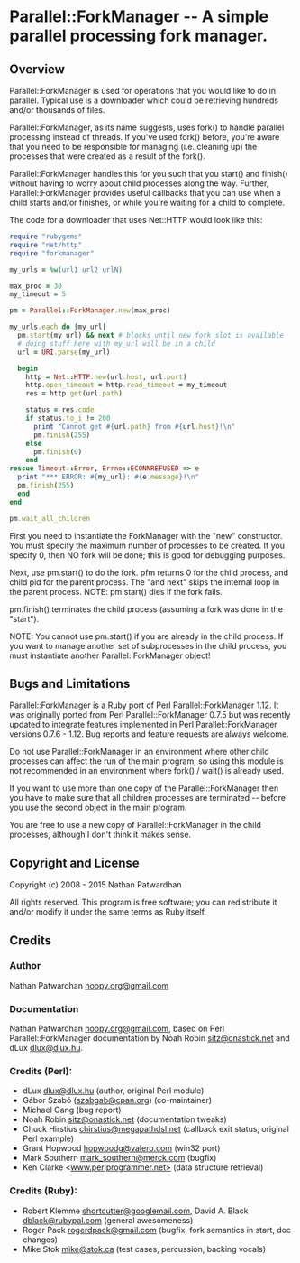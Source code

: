 # Parallel::ForkManager -- A simple parallel processing fork manager.

## Overview

Parallel::ForkManager is used for operations that you would like to do
in parallel.  Typical use is a downloader which could be retrieving
hundreds and/or thousands of files.

Parallel::ForkManager, as its name suggests, uses fork() to handle parallel
processing instead of threads.  If you've used fork() before, you're aware
that you need to be responsible for managing (i.e. cleaning up) the
processes that were created as a result of the fork().

Parallel::ForkManager handles this for you such that you start() and
finish() without having to worry about child processes along
the way.  Further, Parallel::ForkManager provides useful callbacks
that you can use when a child starts and/or finishes, or while you're
waiting for a child to complete.

The code for a downloader that uses Net::HTTP would look like this:

```ruby
require "rubygems"
require "net/http"
require "forkmanager"

my_urls = %w(url1 url2 urlN)

max_proc = 30
my_timeout = 5

pm = Parallel::ForkManager.new(max_proc)

my_urls.each do |my_url|
  pm.start(my_url) && next # blocks until new fork slot is available
  # doing stuff here with my_url will be in a child
  url = URI.parse(my_url)

  begin
    http = Net::HTTP.new(url.host, url.port)
    http.open_timeout = http.read_timeout = my_timeout
    res = http.get(url.path)

    status = res.code
    if status.to_i != 200
      print "Cannot get #{url.path} from #{url.host}!\n"
      pm.finish(255)
    else
      pm.finish(0)
    end
rescue Timeout::Error, Errno::ECONNREFUSED => e
  print "*** ERROR: #{my_url}: #{e.message}!\n"
  pm.finish(255)
  end
end

pm.wait_all_children
```

First you need to instantiate the ForkManager with the "new" constructor. 
You must specify the maximum number of processes to be created. If you 
specify 0, then NO fork will be done; this is good for debugging purposes.

Next, use pm.start() to do the fork. pfm returns 0 for the child process, 
and child pid for the parent process.  The "and next" skips the internal
loop in the parent process.  NOTE: pm.start() dies if the fork fails.

pm.finish() terminates the child process (assuming a fork was done in the
"start").

NOTE: You cannot use pm.start() if you are already in the child process. 
If you want to manage another set of subprocesses in the child process, 
you must instantiate another Parallel::ForkManager object!

## Bugs and Limitations

Parallel::ForkManager is a Ruby port of Perl Parallel::ForkManager
1.12.  It was originally ported from Perl Parallel::ForkManager 0.7.5
but was recently updated to integrate features implemented in Perl
Parallel::ForkManager versions 0.7.6 - 1.12.  Bug reports and feature
requests are always welcome.

Do not use Parallel::ForkManager in an environment where other child
processes can affect the run of the main program, so using this module
is not recommended in an environment where fork() / wait() is already used.

If you want to use more than one copy of the Parallel::ForkManager then
you have to make sure that all children processes are terminated -- before you
use the second object in the main program.

You are free to use a new copy of Parallel::ForkManager in the child
processes, although I don't think it makes sense.

## Copyright and License

Copyright (c) 2008 - 2015 Nathan Patwardhan

All rights reserved. This program is free software; you can redistribute
it and/or modify it under the same terms as Ruby itself.

## Credits

### Author

Nathan Patwardhan <noopy.org@gmail.com>

### Documentation

Nathan Patwardhan <noopy.org@gmail.com>, based on Perl Parallel::ForkManager documentation by Noah Robin <sitz@onastick.net> and dLux <dlux@dlux.hu>.

### Credits (Perl):

- dLux <dlux@dlux.hu> (author, original Perl module)
- Gábor Szabó (szabgab@cpan.org)  (co-maintainer)
- Michael Gang (bug report)
- Noah Robin <sitz@onastick.net> (documentation tweaks)
- Chuck Hirstius <chirstius@megapathdsl.net> (callback exit status, original Perl example)
- Grant Hopwood <hopwoodg@valero.com> (win32 port)
- Mark Southern <mark_southern@merck.com> (bugfix)
- Ken Clarke <www.perlprogrammer.net>  (data structure retrieval)

### Credits (Ruby):

- Robert Klemme <shortcutter@googlemail.com>, David A. Black <dblack@rubypal.com>        (general awesomeness)
- Roger Pack <rogerdpack@gmail.com>          (bugfix, fork semantics in start, doc changes)
- Mike Stok <mike@stok.ca>          (test cases, percussion, backing vocals)
